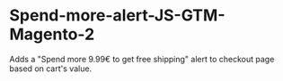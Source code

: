# Spend-more-alert-JS-GTM-Magento-2

Adds a "Spend more 9.99€ to get free shipping" alert to checkout page based on cart's value.